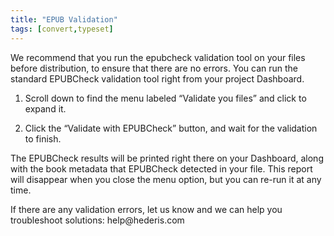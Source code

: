 ```yaml
---
title: "EPUB Validation"
tags: [convert,typeset]
---
```

 
<html><body><section data-type="chapter" class="hsecchapter" data-hederis-type="hsecchapter" id="epub-validation" data-pi-attrs="id: epub-validation; data-tags: convert,typeset;" role="doc-chapter" data-tags="convert,typeset" data-author-name=" " data-book-title=" " title="EPUB Validation"><p class="hblkp" data-hederis-type="hblkp" id="pW47rTTqR">We recommend that you run the epubcheck validation tool on your files before distribution, to ensure that there are no errors. You can run the standard EPUBCheck validation tool right from your project Dashboard. </p><ol class="hwprnumlist" data-hederis-type="hwprnumlist" id="p6s2use8z"><li class="hblkoli" data-hederis-type="hblkoli" id="liY5ObeGJc"><p class="hblkoli" data-hederis-type="hblklip" id="ptgktFobd">Scroll down to find the menu labeled &#8220;Validate you files&#8221; and click to expand it.</p></li><li class="hblkoli" data-hederis-type="hblkoli" id="likyLsVkow"><p class="hblkoli" data-hederis-type="hblklip" id="poG1zMDK1">Click the &#8220;Validate with EPUBCheck&#8221; button, and wait for the validation to finish.</p></li></ol><p class="hblkp" data-hederis-type="hblkp" id="pOGdTMclG">The EPUBCheck results will be printed right there on your Dashboard, along with the book metadata that EPUBCheck detected in your file. This report will disappear when you close the menu option, but you can re-run it at any time.</p><p class="hblkp" data-hederis-type="hblkp" id="pCKM8np1v">If there are any validation errors, let us know and we can help you troubleshoot solutions: help@hederis.com</p></section></body></html>
